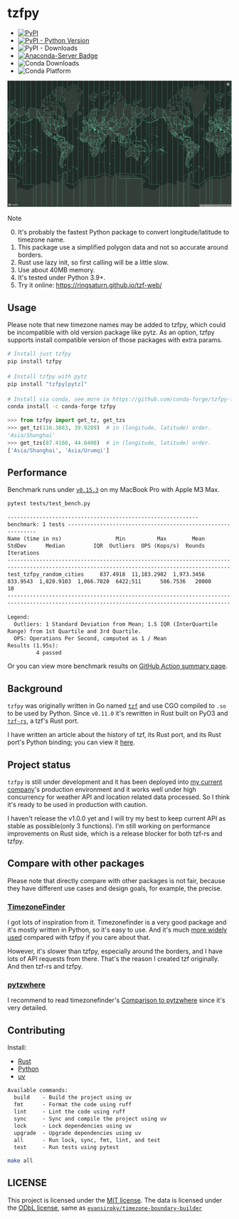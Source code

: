 # tzfpy

- [![PyPI](https://img.shields.io/pypi/v/tzfpy)](https://pypi.org/project/tzfpy/)
- [![PyPI - Python Version](https://img.shields.io/pypi/pyversions/tzfpy)](https://pypi.org/project/tzfpy/)
- ![PyPI - Downloads](https://img.shields.io/pypi/dd/tzfpy)
- [![Anaconda-Server Badge](https://anaconda.org/conda-forge/tzfpy/badges/version.svg)](https://anaconda.org/conda-forge/tzfpy)
- ![Conda Downloads](https://img.shields.io/conda/d/conda-forge/tzfpy)
- ![Conda Platform](https://img.shields.io/conda/p/conda-forge/tzfpy)

![](https://github.com/ringsaturn/tzf/blob/gh-pages/docs/tzf-social-media.png?raw=true)

> [!NOTE]
>
> 0. It's probably the fastest Python package to convert longitude/latitude to
>    timezone name.
> 1. This package use a simplified polygon data and not so accurate around
>    borders.
> 2. Rust use lazy init, so first calling will be a little slow.
> 3. Use about 40MB memory.
> 4. It's tested under Python 3.9+.
> 5. Try it online: <https://ringsaturn.github.io/tzf-web/>

## Usage

Please note that new timezone names may be added to tzfpy, which could be
incompatible with old version package like pytz. As an option, tzfpy supports
install compatible version of those packages with extra params.

```bash
# Install just tzfpy
pip install tzfpy

# Install tzfpy with pytz
pip install "tzfpy[pytz]"

# Install via conda, see more in https://github.com/conda-forge/tzfpy-feedstock
conda install -c conda-forge tzfpy
```

```python
>>> from tzfpy import get_tz, get_tzs
>>> get_tz(116.3883, 39.9289)  # in (longitude, latitude) order.
'Asia/Shanghai'
>>> get_tzs(87.4160, 44.0400)  # in (longitude, latitude) order.
['Asia/Shanghai', 'Asia/Urumqi']
```

## Performance

Benchmark runs under
[`v0.15.3`](https://github.com/ringsaturn/tzfpy/releases/tag/v0.15.3) on my
MacBook Pro with Apple M3 Max.

```bash
pytest tests/test_bench.py
```

```
------------------------------------------------------------ benchmark: 1 tests ------------------------------------------------------------
Name (time in ns)                 Min          Max        Mean    StdDev      Median         IQR  Outliers  OPS (Kops/s)  Rounds  Iterations
--------------------------------------------------------------------------------------------------------------------------------------------
test_tzfpy_random_cities     837.4918  11,183.2982  1,973.3456  833.9543  1,820.9103  1,066.7020  6422;511      506.7536   20000          10
--------------------------------------------------------------------------------------------------------------------------------------------

Legend:
  Outliers: 1 Standard Deviation from Mean; 1.5 IQR (InterQuartile Range) from 1st Quartile and 3rd Quartile.
  OPS: Operations Per Second, computed as 1 / Mean
Results (1.95s):
         4 passed
```

Or you can view more benchmark results on
[GitHub Action summary page](https://github.com/ringsaturn/tzfpy/actions/workflows/Test.yml).

## Background

`tzfpy` was originally written in Go named [`tzf`][tzf] and use CGO compiled to
`.so` to be used by Python. Since `v0.11.0` it's rewritten in Rust built on PyO3
and [`tzf-rs`][tzf-rs], a tzf's Rust port.

I have written an article about the history of tzf, its Rust port, and its Rust
port's Python binding; you can view it
[here](https://blog.ringsaturn.me/en/posts/2023-01-31-history-of-tzf/).

[tzf]: https://github.com/ringsaturn/tzf
[tzf-rs]: https://github.com/ringsaturn/tzf-rs

## Project status

`tzfpy` is still under development and it has been deployed into
[my current company](https://github.com/caiyunapp)'s production environment and
it works well under high concurrency for weather API and location related data
processed. So I think it's ready to be used in production with caution.

I haven't release the v1.0.0 yet and I will try my best to keep current API as
stable as possible(only 3 functions). I'm still working on performance
improvements on Rust side, which is a release blocker for both tzf-rs and tzfpy.

## Compare with other packages

Please note that directly compare with other packages is not fair, because they
have different use cases and design goals, for example, the precise.

### [TimezoneFinder](https://github.com/jannikmi/timezonefinder)

I got lots of inspiration from it. Timezonefinder is a very good package and
it's mostly written in Python, so it's easy to use. And it's much
[more widely used](https://github.com/jannikmi/timezonefinder/network/dependents)
compared with tzfpy if you care about that.

However, it's slower than tzfpy, especially around the borders, and I have lots
of API requests from there. That's the reason I created tzf originally. And then
tzf-rs and tzfpy.

### [pytzwhere](https://github.com/pegler/pytzwhere)

I recommend to read timezonefinder's
[Comparison to pytzwhere](https://timezonefinder.readthedocs.io/en/latest/3_about.html#comparison-to-pytzwhere)
since it's very detailed.

## Contributing

Install:

- [Rust](https://www.rust-lang.org/tools/install)
- [Python](https://www.python.org/downloads/)
- [uv](https://docs.astral.sh/uv/)

```console
Available commands:
  build    - Build the project using uv
  fmt      - Format the code using ruff
  lint     - Lint the code using ruff
  sync     - Sync and compile the project using uv
  lock     - Lock dependencies using uv
  upgrade  - Upgrade dependencies using uv
  all      - Run lock, sync, fmt, lint, and test
  test     - Run tests using pytest
```

```bash
make all
```

## LICENSE

This project is licensed under the [MIT license](./LICENSE). The data is
licensed under the
[ODbL license](https://github.com/ringsaturn/tzf-rel/blob/main/LICENSE), same as
[`evansiroky/timezone-boundary-builder`](https://github.com/evansiroky/timezone-boundary-builder)
